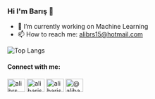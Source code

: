 ### Hi I'm Barış 🤞

- 🔭 I’m currently working on Machine Learning
- 📫 How to reach me: alibrs15@hotmail.com

![Top Langs](https://github-readme-stats.vercel.app/api/top-langs/?username=thealibrs&langs_count=6&show_icons=true&theme=radical)

<h4 align="left">Connect with me:</h3>
<p align="left">
<a href="https://twitter.com/alibrs" target="blank"><img align="center" src="https://cdn.jsdelivr.net/npm/simple-icons@3.0.1/icons/twitter.svg" alt="alibrs" height="30" width="40" /></a>
<a href="https://linkedin.com/in/alibaris" target="blank"><img align="center" src="https://cdn.jsdelivr.net/npm/simple-icons@3.0.1/icons/linkedin.svg" alt="alibaris" height="30" width="40" /></a>
<a href="https://kaggle.com/alibaris" target="blank"><img align="center" src="https://cdn.jsdelivr.net/npm/simple-icons@3.0.1/icons/kaggle.svg" alt="alibaris" height="30" width="40" /></a>
<a href="https://medium.com/@alibarisayten" target="blank"><img align="center" src="https://cdn.jsdelivr.net/npm/simple-icons@3.0.1/icons/medium.svg" alt="@alibarisayten" height="30" width="40" /></a>
</p>
